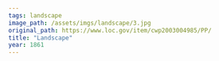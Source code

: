 ```yaml
---
tags: landscape
image_path: /assets/imgs/landscape/3.jpg
original_path: https://www.loc.gov/item/cwp2003004985/PP/
title: "Landscape"
year: 1861
---
```



